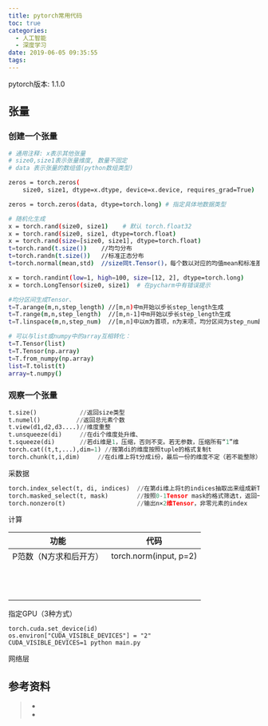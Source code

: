 ```yaml
---
title: pytorch常用代码
toc: true
categories:
  - 人工智能
  - 深度学习
date: 2019-06-05 09:35:55
tags:
---
```






pytorch版本: 1.1.0



## 张量

### 创建一个张量

```bash
# 通用注释: x表示其他张量     
# size0,size1表示张量维度, 数量不固定
# data 表示张量的数组值(python数组类型)

zeros = torch.zeros(
	size0, size1, dtype=x.dtype, device=x.device, requires_grad=True)

zeros = torch.zeros(data, dtype=torch.long) # 指定具体地数据类型

# 随机化生成
x = torch.rand(size0, size1)	# 默认 torch.float32
x = torch.rand(size0, size1, dtype=torch.float)
x = torch.rand(size=[size0, size1], dtype=torch.float)
t=torch.rand(t.size())    //均匀分布
t=torch.randn(t.size())   //标准正态分布
t=torch.normal(mean,std)  //size同t.Tensor()，每个数以对应的均值mean和标准差std[i,j,...]正态采样。

x = torch.randint(low=1, high=100, size=[12, 2], dtype=torch.long)
x = torch.LongTensor(size0, size1)	# 在pycharm中有错误提示

#均分区间生成Tensor、
t=T.arange(m,n,step_length) //[m,n)中m开始以步长step_length生成
t=T.range(m,n,step_length)  //[m,n-1]中m开始以步长step_length生成
t=T.linspace(m,n,step_num)  //[m,n]中以m为首项，n为末项，均分区间为step_num段

# 可以与list或numpy中的array互相转化：
t=T.Tensor(list)
t=T.Tensor(np.array)
t=T.from_numpy(np.array)
list=T.tolist(t)
array=t.numpy()

```

### 观察一个张量

```python
t.size()            //返回size类型
t.numel()          //返回总元素个数
t.view(d1,d2,d3....)//维度重整
t.unsqueeze(di)     //在di个维度处升维、
t.squeeze(di)       //若di维是1，压缩，否则不变。若无参数，压缩所有“1”维
torch.cat((t,t,...),dim=1) //按第di的维度按照tuple的格式复制t
torch.chunk(t,i,dim)     //在di维上将t分成i份，最后一份的维度不定（若不能整除）
```

采数据

```python
torch.index_select(t, di, indices)  //在第di维上将t的indices抽取出来组成新Tensor。
torch.masked_select(t, mask)        //按照0-1Tensor mask的格式筛选t，返回一维Tensor
torch.nonzero(t)                    //输出n×2维Tensor，非零元素的index
```









计算

| 功能                   | 代码                   |
| ---------------------- | ---------------------- |
| P范数（N方求和后开方） | torch.norm(input, p=2) |
|                        |                        |
|                        |                        |
|                        |                        |
|                        |                        |
|                        |                        |
|                        |                        |
|                        |                        |
|                        |                        |
|                        |                        |
|                        |                        |
|                        |                        |
|                        |                        |

指定GPU（3种方式）

```
torch.cuda.set_device(id)
os.environ["CUDA_VISIBLE_DEVICES"] = "2"
CUDA_VISIBLE_DEVICES=1 python main.py
```



网络层









## 参考资料
> - []()
> - []()
